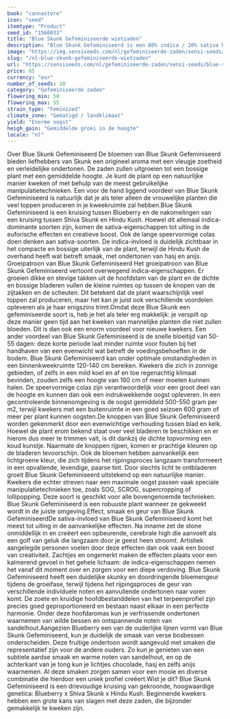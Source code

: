```yaml
---
book: "cannastore"
icon: "seed"
itemtype: "Product"
seed_id: "1560033"
title: "Blue Skunk Gefeminiseerde wietzaden"
description: "Blue Skunk Gefeminiseerd is een 80% indica / 20% sativa hybride. Opbeurende effecten, perfect voor creatieve types. Dichte en geurige speervormige toppen."
image: "https://img.sensiseeds.com/nl/gefeminiseerde-zaden/sensi-seeds/blue-skunk-gefeminiseerd-image.png"
slug: "/nl-blue-skunk-gefeminiseerde-wietzaden"
url: "https://sensiseeds.com/nl/gefeminiseerde-zaden/sensi-seeds/blue-skunk-gefeminiseerd?a_aid=cannastore"
price: 65
currency: "eur"
number_of_seeds: 10
category: "Gefeminiseerde zaden"
flowering_min: 50
flowering_max: 55
strain_type: "Feminized"
climate_zone: "Gematigd / landklimaat"
yield: "Enorme oogst"
heigh_gain: "Gemiddelde groei in de hoogte"
locale: "nl"
---
```

Over Blue Skunk Gefeminiseerd De bloemen van Blue Skunk Gefeminiseerd bieden liefhebbers van Skunk een origineel aroma met een vleugje zoetheid en verleidelijke ondertonen. De zaden zullen uitgroeien tot een bossige plant met een gemiddelde hoogte. Je kunt de plant op een natuurlijke manier kweken of met behulp van de meest gebruikelijke manipulatietechnieken. Een voor de hand liggend voordeel van Blue Skunk Gefeminiseerd is natuurlijk dat je als teler alleen de vrouwelijke planten die veel toppen produceren in je kweekruimte zal hebben.Blue Skunk Gefeminiseerd is een kruising tussen Blueberry en de nakomelingen van een kruising tussen Shiva Skunk en Hindu Kush. Hoewel dit allemaal indica-dominante soorten zijn, komen de sativa-eigenschappen tot uiting in de euforische effecten en creatieve boost. Ook de lange speervormige colas doen denken aan sativa-soorten. De indica-invloed is duidelijk zichtbaar in het compacte en bossige uiterlijk van de plant, terwijl de Hindu Kush de overhand heeft wat betreft smaak, met ondertonen van hasj en anijs. Groeipatroon van Blue Skunk Gefeminiseerd Het groeipatroon van Blue Skunk Gefeminiseerd vertoont overwegend indica-eigenschappen. Er groeien dikke en stevige takken uit de hoofdstam van de plant en de dichte en bossige bladeren vullen de kleine ruimtes op tussen de knopen van de zijtakken en de scheuten. Dit betekent dat de plant waarschijnlijk veel toppen zal produceren, maar het kan je juist ook verschillende voordelen opleveren als je haar enigszins trimt.Omdat deze Blue Skunk een gefeminiseerde soort is, heb je het als teler erg makkelijk: je verspilt op deze manier geen tijd aan het kweken van mannelijke planten die niet zullen bloeden. Dit is dan ook een enorm voordeel voor nieuwe kwekers. Een ander voordeel van Blue Skunk Gefeminiseerd is de snelle bloeitijd van 50-55 dagen: deze korte periode laat minder ruimte voor fouten bij het handhaven van een evenwicht wat betreft de voedingsbehoeften in de bodem. Blue Skunk Gefeminiseerd kan onder optimale omstandigheden in een binnenkweekruimte 120-140 cm bereiken. Kwekers die zich in zonnige gebieden, of zelfs in een mild koel en af en toe regenachtig klimaat bevinden, zouden zelfs een hoogte van 160 cm of meer moeten kunnen halen. De speervormige colas zijn verantwoordelijk voor een groot deel van de hoogte en kunnen dan ook een indrukwekkende oogst opleveren. In een gecontroleerde binnenomgeving is de oogst gemiddeld 500-550 gram per m2, terwijl kwekers met een buitenruimte in een goed seizoen 600 gram of meer per plant kunnen oogsten.De knoppen van Blue Skunk Gefeminiseerd worden gekenmerkt door een evenwichtige verhouding tussen blad en kelk. Hoewel de plant erom bekend staat over veel bladeren te beschikken en er hierom dus meer te trimmen valt, is dit dankzij de dichte topvorming een koud kunstje. Naarmate de knoppen rijpen, komen er prachtige kleuren op de bladeren tevoorschijn. Ook de bloemen hebben aanvankelijk een lichtgroene kleur, die zich tijdens het rijpingsproces langzaam transformeert in een opvallende, levendige, paarse tint. Door slechts licht te ontbladeren groeit Blue Skunk Gefeminiseerd uitstekend op een natuurlijke manier. Kwekers die echter streven naar een maximale oogst passen vaak speciale manipulatietechnieken toe, zoals SOG, SCROG, supercropping of lollipopping. Deze soort is geschikt voor alle bovengenoemde technieken. Blue Skunk Gefeminiseerd is een robuuste plant wanneer ze gekweekt wordt in de juiste omgeving.Effect, smaak en geur van Blue Skunk GefeminiseerdDe sativa-invloed van Blue Skunk Gefeminiseerd komt het meest tot uiting in de aanvankelijke effecten. Na inname zet de stone onmiddellijk in en creëert een opbeurende, cerebrale high die aanvoelt als een golf van geluk die langzaam door je geest heen stroomt. Artistiek aangelegde personen voelen door deze effecten dan ook vaak een boost van creativiteit. Zachtjes en ongemerkt maken de effecten plaats voor een kalmerend gevoel in het gehele lichaam: de indica-eigenschappen nemen het vanaf dit moment over en zorgen voor een diepe verdoving. Blue Skunk Gefeminiseerd heeft een duidelijke skunky en doordringende bloemengeur tijdens de groeifase, terwijl tijdens het rijpingsproces de geur van verschillende individuele noten en aanvullende ondertonen naar voren komt. De zoete en kruidige hoofdbestanddelen van het terpeenprofiel zijn precies goed geproportioneerd en bestaan naast elkaar in een perfecte harmonie. Onder deze hoofdaromas kun je verfrissende ondertonen waarnemen van wilde bessen en ontspannende noten van sandelhout.Aangezien Blueberry een van de ouderlijke lijnen vormt van Blue Skunk Gefeminiseerd, kun je duidelijk de smaak van verse bosbessen onderscheiden. Deze fruitige ondertoon wordt aangevuld met smaken die representatief zijn voor de andere ouders. Zo kun je genieten van een subtiele aardse smaak en warme noten van sandelhout, en op de achterkant van je tong kun je lichtjes chocolade, hasj en zelfs anijs waarnemen. Al deze smaken zorgen samen voor een mooie en diverse combinatie die hierdoor een uniek profiel creëert.Wist je dit? Blue Skunk Gefeminiseerd is een drievoudige kruising van gekroonde, hoogwaardige genetica: Blueberry x Shiva Skunk x Hindu Kush. Beginnende kwekers hebben een grote kans van slagen met deze zaden, die bijzonder gemakkelijk te kweken zijn.
